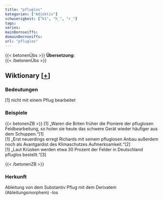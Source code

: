 ```yaml
---
title: "pfluglos"
kategorien: ["Adjektiv"]
schwierigkeit: ["k1", "h_", "r_"]
tags:
series:
mainDornseiffs:
domainDornseiffs:
url: "pfluglos"
---
```


{{< betonenÜbs >}}
**Übersetzung:**  
{{< /betonenÜbs >}}

## Wiktionary [[+](https://de.wiktionary.org/wiki/pfluglos)]

### Bedeutungen
[1] nicht mit einem Pflug bearbeitet  

### Beispiele
{{< betonenZB >}}
[1] „Waren die Briten früher die Pioniere der pfluglosen Feldbearbeitung, so holen sie heute das schwere Gerät wieder häufiger aus dem Schuppen.“[1]  
[1] „Erst neuerdings erregt Richards mit seinem pfluglosen Anbau außerdem noch als Avantgardist des Klimaschutzes Aufmerksamkeit.“[2]  
[1] „Laut Krüsken werden etwa 30 Prozent der Felder in Deutschland pfluglos bestellt.“[3]  

{{< /betonenZB >}}
### Herkunft
Ableitung von dem Substantiv Pflug mit dem Derivatem (Ableitungsmorphem) -los  


